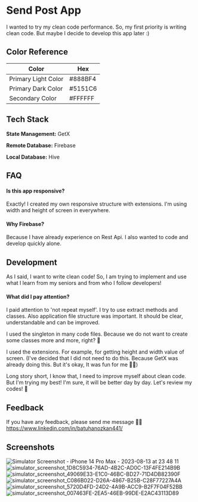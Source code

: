 
# Send Post App

I wanted to try my clean code performance. So, my first priority is writing clean code. But maybe I decide to develop this app later :)

## Color Reference

| Color             | Hex                                                                |
| ----------------- | ------------------------------------------------------------------ |
| Primary Light Color | #888BF4 |
| Primary Dark Color | #5151C6 |
| Secondary Color | #FFFFFF |

## Tech Stack

**State Management:** GetX

**Remote Database:** Firebase

**Local Database:** Hive


## FAQ

#### Is this app responsive?

Exactly! I created my own responsive structure with extensions. I'm using width and height of screen in everywhere.

#### Why Firebase?

Because I have already experience on Rest Api. I also wanted to code and develop quickly alone.


## Development

As I said, I want to write clean code! So, I am trying to implement and use what I learn from my seniors and from who I follow developers!

#### What did I pay attention?

I paid attention to 'not repeat myself'. I try to use extract methods and classes. Also application file structure was important. It should be clear, understandable and can be improved.

I used the singleton in many code files. Because we do not want to create some classes more and more, right? 🤭

I used the extensions. For example, for getting height and width value of screen. (I've decided that I did not need to do this. Because GetX was already doing this. But it's okay, It was fun for me 💪🏻)

Long story short, I know that, I need to improve myself about clean code. But I'm trying my best! I'm sure, it will be better day by day. Let's review my codes! 🙂
## Feedback

If you have any feedback, please send me message 🙏🏻 https://www.linkedin.com/in/batuhanozkan441/

## Screenshots

![Simulator Screenshot - iPhone 14 Pro Max - 2023-08-13 at 23 48 11](https://github.com/batuhanozkandev/send-post-app/assets/75941979/e127f06d-5e8e-483f-9322-494895a57fe6)
![simulator_screenshot_1D8C5934-76AD-4B2C-AD0C-13F4FE214B9B](https://github.com/batuhanozkandev/send-post-app/assets/75941979/1802578c-d566-4693-a456-a64efab32555)
![simulator_screenshot_49069E33-E1C0-46BC-BD27-71D4DB82390F](https://github.com/batuhanozkandev/send-post-app/assets/75941979/ea5e878b-419e-43c2-a029-3a1be64c761e)
![simulator_screenshot_C086B022-D26A-4867-B25B-C28F77227A4A](https://github.com/batuhanozkandev/send-post-app/assets/75941979/ccd8f395-f62d-4cf3-a5ca-805d076be5d9)
![simulator_screenshot_5720D4FD-24D2-4A9B-ACC9-B2F7F04F52BB](https://github.com/batuhanozkandev/send-post-app/assets/75941979/198b83fa-a722-4849-88ff-b04a5f9a4ece)
![simulator_screenshot_007463FE-2EA5-46EB-99DE-E2AC43113D89](https://github.com/batuhanozkandev/send-post-app/assets/75941979/0d2e4ebc-b29e-474b-9d2e-0ac2b0e240c0)
